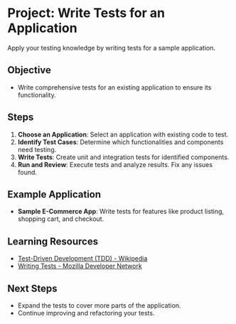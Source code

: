 # Project: Write Tests for an Application

Apply your testing knowledge by writing tests for a sample application.

## Objective
- Write comprehensive tests for an existing application to ensure its functionality.

## Steps
1. **Choose an Application**: Select an application with existing code to test.
2. **Identify Test Cases**: Determine which functionalities and components need testing.
3. **Write Tests**: Create unit and integration tests for identified components.
4. **Run and Review**: Execute tests and analyze results. Fix any issues found.

## Example Application
- **Sample E-Commerce App**: Write tests for features like product listing, shopping cart, and checkout.

## Learning Resources
- [Test-Driven Development (TDD) - Wikipedia](https://en.wikipedia.org/wiki/Test-driven_development)
- [Writing Tests - Mozilla Developer Network](https://developer.mozilla.org/en-US/docs/Learn/Tools_and_testing/Testing_Web_APIs/Setting_up_a_testing_environment)

## Next Steps
- Expand the tests to cover more parts of the application.
- Continue improving and refactoring your tests.

